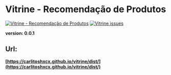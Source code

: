 # Vitrine - Recomendação de Produtos

[![Vitrine - Recomendação de Produtos](https://img.shields.io/badge/carlitoshxcx%20Vitrine-0.0.1-orange.svg)](https://github.com/carlitoshxcx/vitrine/projects)
[![Vitrine issues](https://img.shields.io/badge/carlitoshxcx%20Vitrine%20Issues-0-yellow.svg)](https://github.com/carlitoshxcx/vitrine/issues)

__version: 0.0.1__

## Url:
__[https://carlitoshxcx.github.io/vitrine/dist/](https://carlitoshxcx.github.io/vitrine/dist/)__

